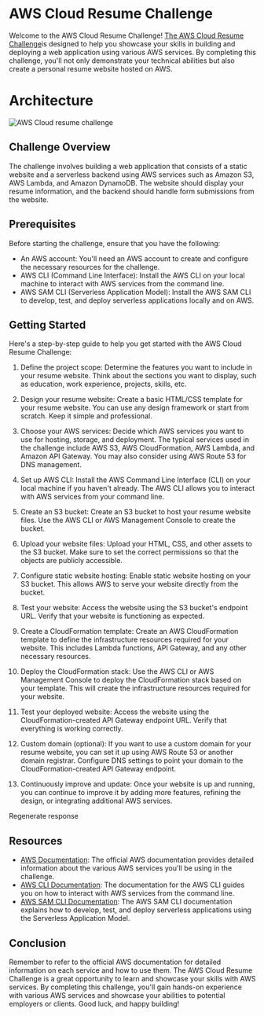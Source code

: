 AWS Cloud Resume Challenge
==========================

Welcome to the AWS Cloud Resume Challenge!  [The AWS Cloud Resume Challenge](https://cloudresumechallenge.dev/docs/the-challenge/aws/)is designed to help you showcase your skills in building and deploying a web application using various AWS services. By completing this challenge, you'll not only demonstrate your technical abilities but also create a personal resume website hosted on AWS.

# **Architecture**

![AWS Cloud resume challenge](https://github.com/glenleach/aws-cloud-resume-challenge/assets/128903526/f9f58f64-502f-4ef3-b389-74ebd41fa8a9)

Challenge Overview
------------------

The challenge involves building a web application that consists of a static website and a serverless backend using AWS services such as Amazon S3, AWS Lambda, and Amazon DynamoDB. The website should display your resume information, and the backend should handle form submissions from the website.

Prerequisites
-------------

Before starting the challenge, ensure that you have the following:

*   An AWS account: You'll need an AWS account to create and configure the necessary resources for the challenge.
*   AWS CLI (Command Line Interface): Install the AWS CLI on your local machine to interact with AWS services from the command line.
*   AWS SAM CLI (Serverless Application Model): Install the AWS SAM CLI to develop, test, and deploy serverless applications locally and on AWS.

Getting Started
---------------

Here's a step-by-step guide to help you get started with the AWS Cloud Resume Challenge:

1. Define the project scope: Determine the features you want to include in your resume 
website. Think about the sections you want to display, such as education, work 
experience, projects, skills, etc.

2. Design your resume website: Create a basic HTML/CSS template for your resume 
website. You can use any design framework or start from scratch. Keep it simple and 
professional.

3. Choose your AWS services: Decide which AWS services you want to use for hosting, 
storage, and deployment. The typical services used in the challenge include AWS S3, 
AWS CloudFormation, AWS Lambda, and Amazon API Gateway. You may also consider 
using AWS Route 53 for DNS management.

4. Set up AWS CLI: Install the AWS Command Line Interface (CLI) on your local machine if 
you haven't already. The AWS CLI allows you to interact with AWS services from your command line.

5. Create an S3 bucket: Create an S3 bucket to host your resume website files. Use the AWS 
CLI or AWS Management Console to create the bucket.

6. Upload your website files: Upload your HTML, CSS, and other assets to the S3 bucket. 
Make sure to set the correct permissions so that the objects are publicly accessible.

7. Configure static website hosting: Enable static website hosting on your S3 bucket. This 
allows AWS to serve your website directly from the bucket.

8. Test your website: Access the website using the S3 bucket's endpoint URL. Verify that 
your website is functioning as expected.

9. Create a CloudFormation template: Create an AWS CloudFormation template to define 
the infrastructure resources required for your website. This includes Lambda functions, 
API Gateway, and any other necessary resources.

10. Deploy the CloudFormation stack: Use the AWS CLI or AWS Management Console to 
deploy the CloudFormation stack based on your template. This will create the 
infrastructure resources required for your website.

11. Test your deployed website: Access the website using the CloudFormation-created API 
Gateway endpoint URL. Verify that everything is working correctly.

12. Custom domain (optional): If you want to use a custom domain for your resume website, 
you can set it up using AWS Route 53 or another domain registrar. Configure DNS 
settings to point your domain to the CloudFormation-created API Gateway endpoint.

13. Continuously improve and update: Once your website is up and running, you can 
continue to improve it by adding more features, refining the design, or integrating 
additional AWS services.






    
Regenerate response
    

Resources
---------


*   [AWS Documentation](https://aws.amazon.com/documentation/): The official AWS documentation provides detailed information about the various AWS services you'll be using in the challenge.
*   [AWS CLI Documentation](https://awscli.amazonaws.com/v2/documentation/api/latest/index.html): The documentation for the AWS CLI guides you on how to interact with AWS services from the command line.
*   [AWS SAM CLI Documentation](https://docs.aws.amazon.com/serverless-application-model/latest/developerguide/what-is-sam.html): The AWS SAM CLI documentation explains how to develop, test, and deploy serverless applications using the Serverless Application Model.

Conclusion
----------
Remember to refer to the official AWS documentation for detailed information on each
service and how to use them. The AWS Cloud Resume Challenge is a great opportunity to
learn and showcase your skills with AWS services. By completing this challenge, 
you'll gain hands-on experience with various AWS services and showcase your abilities to potential employers or clients. 
Good luck, and happy building!
